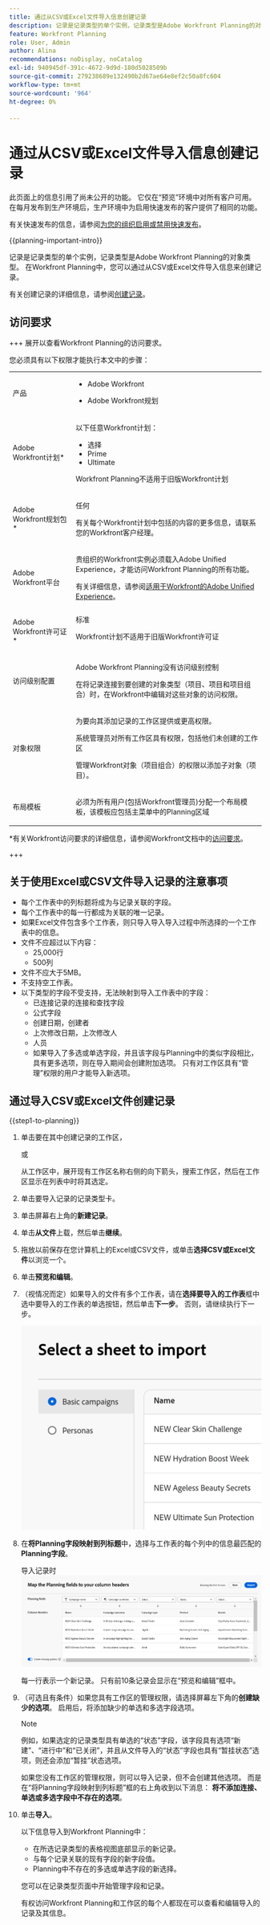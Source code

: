```yaml
---
title: 通过从CSV或Excel文件导入信息创建记录
description: 记录是记录类型的单个实例，记录类型是Adobe Workfront Planning的对象类型。 在Workfront Planning中，您可以通过从CSV或Excel文件导入信息来创建记录。
feature: Workfront Planning
role: User, Admin
author: Alina
recommendations: noDisplay, noCatalog
exl-id: 940945df-391c-4672-9d9d-180d5028509b
source-git-commit: 279238689e132490b2d67ae64e8ef2c50a8fc604
workflow-type: tm+mt
source-wordcount: '964'
ht-degree: 0%

---
```



# 通过从CSV或Excel文件导入信息创建记录

<span class="preview">此页面上的信息引用了尚未公开的功能。 它仅在“预览”环境中对所有客户可用。 在每月发布到生产环境后，生产环境中为启用快速发布的客户提供了相同的功能。</span>

<span class="preview">有关快速发布的信息，请参阅[为您的组织启用或禁用快速发布](/help/quicksilver/administration-and-setup/set-up-workfront/configure-system-defaults/enable-fast-release-process.md)。</span>

{{planning-important-intro}}

记录是记录类型的单个实例，记录类型是Adobe Workfront Planning的对象类型。 在Workfront Planning中，您可以通过从CSV或Excel文件导入信息来创建记录。

有关创建记录的详细信息，请参阅[创建记录](/help/quicksilver/planning/records/create-records.md)。

## 访问要求

+++ 展开以查看Workfront Planning的访问要求。

您必须具有以下权限才能执行本文中的步骤：

<table style="table-layout:auto"> 
<col> 
</col> 
<col> 
</col> 
<tbody> 
    <tr> 
<tr> 
<td> 
   <p> 产品</p> </td> 
   <td> 
   <ul><li><p> Adobe Workfront</p></li> 
   <li><p> Adobe Workfront规划<p></li></ul></td> 
  </tr>   
<tr> 
   <td role="rowheader"><p>Adobe Workfront计划*</p></td> 
   <td> 
<p>以下任意Workfront计划：</p> 
<ul><li>选择</li> 
<li>Prime</li> 
<li>Ultimate</li></ul> 
<p>Workfront Planning不适用于旧版Workfront计划</p> 
   </td> 
<tr> 
   <td role="rowheader"><p>Adobe Workfront规划包*</p></td> 
   <td> 
<p>任何 </p> 
<p>有关每个Workfront计划中包括的内容的更多信息，请联系您的Workfront客户经理。 </p> 
   </td> 
 <tr> 
   <td role="rowheader"><p>Adobe Workfront平台</p></td> 
   <td> 
<p>贵组织的Workfront实例必须载入Adobe Unified Experience，才能访问Workfront Planning的所有功能。</p> 
<p>有关详细信息，请参阅<a href="/help/quicksilver/workfront-basics/navigate-workfront/workfront-navigation/adobe-unified-experience.md">适用于Workfront的Adobe Unified Experience</a>。 </p> 
   </td> 
   </tr> 
  </tr> 
  <tr> 
   <td role="rowheader"><p>Adobe Workfront许可证*</p></td> 
   <td> 标准
   <p>Workfront计划不适用于旧版Workfront许可证</p> 
  </td> 
  </tr> 
  <tr> 
   <td role="rowheader"><p>访问级别配置</p></td> 
   <td> <p>Adobe Workfront Planning没有访问级别控制</p> 
   <p>在将记录连接到要创建的对象类型（项目、项目和项目组合）时，在Workfront中编辑对这些对象的访问权限。 </p>  
</td> 
  </tr> 
<tr> 
   <td role="rowheader"><p>对象权限</p></td> 
   <td> <p>为要向其添加记录的工作区提供或更高权限。 </p>  
   <p>系统管理员对所有工作区具有权限，包括他们未创建的工作区</p>
   <p>管理Workfront对象（项目组合）的权限以添加子对象（项目）。</p>
   </td> 
  </tr> 
<tr> 
   <td role="rowheader"><p>布局模板</p></td> 
   <td> <p>必须为所有用户(包括Workfront管理员)分配一个布局模板，该模板应包括主菜单中的Planning区域 </p> </td> 
  </tr> 
</tbody> 
</table>

*有关Workfront访问要求的详细信息，请参阅Workfront文档中的[访问要求](/help/quicksilver/administration-and-setup/add-users/access-levels-and-object-permissions/access-level-requirements-in-documentation.md)。

+++

## 关于使用Excel或CSV文件导入记录的注意事项

* 每个工作表中的列标题将成为与记录关联的字段。
* 每个工作表中的每一行都成为关联的唯一记录。
* 如果Excel文件包含多个工作表，则只导入导入导入过程中所选择的一个工作表中的信息。
* 文件不应超过以下内容：
   * 25,000行
   * 500列
* 文件不应大于5MB。
* 不支持空工作表。
* 以下类型的字段不受支持，无法映射到导入工作表中的字段：
   * 已连接记录的连接和查找字段<!--or connected Workfront objects-->
   * 公式字段
   * 创建日期，创建者
   * 上次修改日期，上次修改人
   * 人员
   * 如果导入了多选或单选字段，并且该字段与Planning中的类似字段相比，具有更多选项，则在导入期间会创建附加选项。 只有对工作区具有“管理”权限的用户才能导入新选项。

## 通过导入CSV或Excel文件创建记录

{{step1-to-planning}}

1. 单击要在其中创建记录的工作区，

   或

   从工作区中，展开现有工作区名称右侧的向下箭头，搜索工作区，然后在工作区显示在列表中时将其选定。
1. 单击要导入记录的记录类型卡。
1. 单击屏幕右上角的&#x200B;**新建记录**。
1. 单击&#x200B;**从文件**&#x200B;上载，然后单击&#x200B;**继续**。<!--add screen shot when all three buttons are added - with the Submit a request button-->
1. 拖放以前保存在您计算机上的Excel或CSV文件，或单击&#x200B;**选择CSV或Excel文件**&#x200B;以浏览一个。
1. 单击&#x200B;**预览和编辑**。
1. （视情况而定）如果导入的文件有多个工作表，请在&#x200B;**选择要导入的工作表**&#x200B;框中选中要导入的工作表的单选按钮，然后单击&#x200B;**下一步**。 否则，请继续执行下一步。

   ![选择要导入记录的工作表](assets/select-a-sheet-to-import-box.png)
1. 在&#x200B;**将Planning字段映射到列标题**&#x200B;中，选择与工作表的每个列中的信息最匹配的&#x200B;**Planning字段**。

   导入记录时![将Planning字段映射到列](assets/map-planning-fields-to-columns-when-importing-records.png)

   每一行表示一个新记录。 只有前10条记录会显示在“预览和编辑”框中。

1. （可选且有条件）如果您具有工作区的管理权限，请选择屏幕左下角的&#x200B;**创建缺少的选项**。 启用后，将添加缺少的单选和多选字段选项。

   >[!NOTE]
   >
   >例如，如果选定的记录类型具有单选的“状态”字段，该字段具有选项“新建”、“进行中”和“已关闭”，并且从文件导入的“状态”字段也具有“暂挂状态”选项，则还会添加“暂挂”状态选项。
   >
   >如果您没有工作区的管理权限，则可以导入记录，但不会创建其他选项。 而是在“将Planning字段映射到列标题”框的右上角收到以下消息： **将不添加连接、单选或多选字段中不存在的选项**。


   <!--when we add connected records and the info icon in the tool changes, also add those items to this step and to the NOTE-->

1. 单击&#x200B;**导入**。

   以下信息导入到Workfront Planning中：

   * 在所选记录类型的表格视图底部显示的新记录。
   * 与每个记录关联的现有字段的新字段值。
   * Planning中不存在的多选或单选字段的新选择。 <!--when we add connected records - add those here too-->

   您可以在记录类型页面中开始管理字段和记录。

   有权访问Workfront Planning和工作区的每个人都现在可以查看和编辑导入的记录及其信息。
